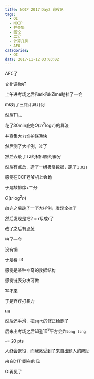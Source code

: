 ```yaml
---
title: NOIP 2017 Day2 退役记
tags:
  - OI
  - NOIP
  - 并查集
  - 图论
  - 二分
  - 计算几何
  - AFO
categories:
  - OI
date: 2017-11-12 03:03:02
---
```


AFO了

文化课你好

<!--more-->

上午进考场之后和mk和kZime瞎扯了一会

mk奶了三维计算几何

然后T1。。

花了30min敲完$O(tn^2\log n)$的算法

并查集大力维护联通块

然后测了大样例，过了

然后去敲了T2的树和图的骗分

然后有点怂，造了一组极限数据，跑了`1.02s`

感觉在CCF老爷机上会跪

于是敲排序+二分

$O(tn\log ^2n)$

敲完之后跑了一下大样例，发现全挂了

然后发现是把$2\times r$写成$r$了

改了之后有点怂

拍了一会

没有锅

于是看T3

感觉是某种神奇的数据结构

感觉链表分块可做

写不来

于是弃疗打暴力

gg

然后还手滑，把`sqrt`的修正给删了

后来出考场之后知道$10^9$平方会炸`long long`

-= 20 pts

人终会退役，而我感受到了来自出题人的帮助

来自D1T1翻车的我

OI再见了